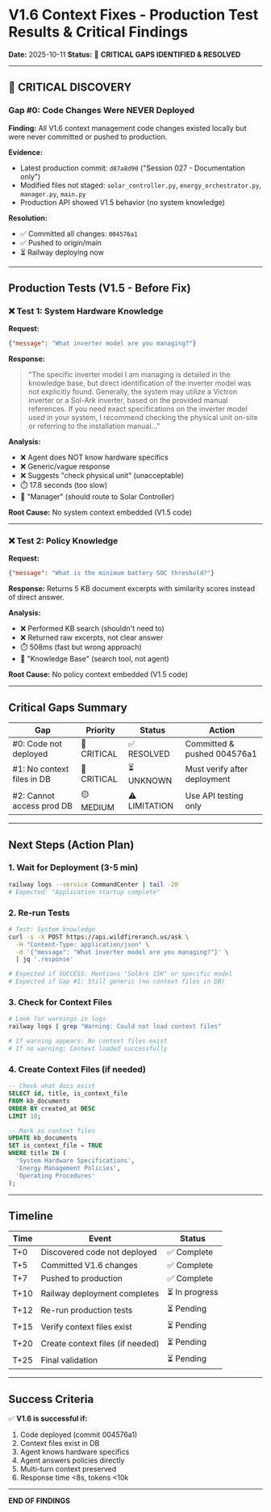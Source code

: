 # V1.6 Context Fixes - Production Test Results & Critical Findings

**Date:** 2025-10-11
**Status:** 🔴 **CRITICAL GAPS IDENTIFIED & RESOLVED**

---

## 🚨 CRITICAL DISCOVERY

### Gap #0: Code Changes Were NEVER Deployed

**Finding:**
All V1.6 context management code changes existed locally but were never committed or pushed to production.

**Evidence:**
- Latest production commit: `d87a8d90` ("Session 027 - Documentation only")
- Modified files not staged: `solar_controller.py`, `energy_orchestrator.py`, `manager.py`, `main.py`
- Production API showed V1.5 behavior (no system knowledge)

**Resolution:**
- ✅ Committed all changes: `004576a1`
- ✅ Pushed to origin/main
- ⏳ Railway deploying now

---

## Production Tests (V1.5 - Before Fix)

### ❌ Test 1: System Hardware Knowledge

**Request:**
```json
{"message": "What inverter model are you managing?"}
```

**Response:**
> "The specific inverter model I am managing is detailed in the knowledge base, but direct identification of the inverter model was not explicitly found. Generally, the system may utilize a Victron inverter or a Sol-Ark inverter, based on the provided manual references. If you need exact specifications on the inverter model used in your system, I recommend checking the physical unit on-site or referring to the installation manual..."

**Analysis:**
- ❌ Agent does NOT know hardware specifics
- ❌ Generic/vague response
- ❌ Suggests "check physical unit" (unacceptable)
- ⏱️ 17.8 seconds (too slow)
- 🤖 "Manager" (should route to Solar Controller)

**Root Cause:** No system context embedded (V1.5 code)

---

### ❌ Test 2: Policy Knowledge

**Request:**
```json
{"message": "What is the minimum battery SOC threshold?"}
```

**Response:**
Returns 5 KB document excerpts with similarity scores instead of direct answer.

**Analysis:**
- ❌ Performed KB search (shouldn't need to)
- ❌ Returned raw excerpts, not clear answer
- ⏱️ 508ms (fast but wrong approach)
- 🤖 "Knowledge Base" (search tool, not agent)

**Root Cause:** No policy context embedded (V1.5 code)

---

## Critical Gaps Summary

| Gap | Priority | Status | Action |
|-----|----------|--------|--------|
| #0: Code not deployed | 🔴 CRITICAL | ✅ RESOLVED | Committed & pushed 004576a1 |
| #1: No context files in DB | 🔴 CRITICAL | ⏳ UNKNOWN | Must verify after deployment |
| #2: Cannot access prod DB | 🟡 MEDIUM | ⚠️ LIMITATION | Use API testing only |

---

## Next Steps (Action Plan)

### 1. Wait for Deployment (3-5 min)
```bash
railway logs --service CommandCenter | tail -20
# Expected: "Application startup complete"
```

### 2. Re-run Tests
```bash
# Test: System knowledge
curl -s -X POST https://api.wildfireranch.us/ask \
  -H "Content-Type: application/json" \
  -d '{"message": "What inverter model are you managing?"}' \
  | jq '.response'

# Expected if SUCCESS: Mentions "SolArk 15K" or specific model
# Expected if Gap #1: Still generic (no context files in DB)
```

### 3. Check for Context Files
```bash
# Look for warnings in logs
railway logs | grep "Warning: Could not load context files"

# If warning appears: No context files exist
# If no warning: Context loaded successfully
```

### 4. Create Context Files (if needed)
```sql
-- Check what docs exist
SELECT id, title, is_context_file
FROM kb_documents
ORDER BY created_at DESC
LIMIT 10;

-- Mark as context files
UPDATE kb_documents
SET is_context_file = TRUE
WHERE title IN (
  'System Hardware Specifications',
  'Energy Management Policies',
  'Operating Procedures'
);
```

---

## Timeline

| Time | Event | Status |
|------|-------|--------|
| T+0 | Discovered code not deployed | ✅ Complete |
| T+5 | Committed V1.6 changes | ✅ Complete |
| T+7 | Pushed to production | ✅ Complete |
| T+10 | Railway deployment completes | ⏳ In progress |
| T+12 | Re-run production tests | ⏳ Pending |
| T+15 | Verify context files exist | ⏳ Pending |
| T+20 | Create context files (if needed) | ⏳ Pending |
| T+25 | Final validation | ⏳ Pending |

---

## Success Criteria

✅ **V1.6 is successful if:**
1. Code deployed (commit 004576a1)
2. Context files exist in DB
3. Agent knows hardware specifics
4. Agent answers policies directly
5. Multi-turn context preserved
6. Response time <8s, tokens <10k

---

**END OF FINDINGS**
